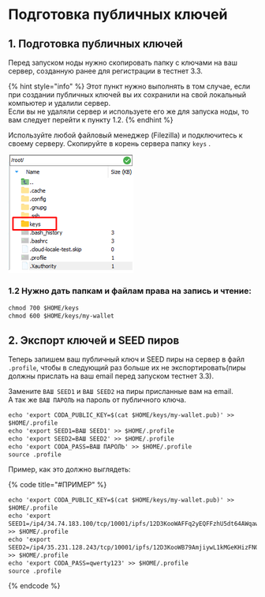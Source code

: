 # Подготовка публичных ключей

## 1. Подготовка публичных ключей

Перед запуском ноды нужно скопировать папку с ключами на ваш сервер, созданную ранее для регистрации в тестнет 3.3. 

{% hint style="info" %}
Этот пункт нужно выполнять в том случае, если при создании публичных ключей вы их сохранили на свой локальный компьютер и удалили сервер.   
Если вы не удаляли сервер и используете его же для запуска ноды, то вам следует перейти к пункту 1.2.
{% endhint %}

Используйте любой файловый менеджер \(Filezilla\) и подключитесь к своему серверу. Скопируйте в корень сервера папку `keys` .

![](../../.gitbook/assets/image%20%281%29.png)

### 1.2 Нужно дать папкам и файлам права на запись и чтение:

```text
chmod 700 $HOME/keys
chmod 600 $HOME/keys/my-wallet
```

## 2. Экспорт ключей и SEED пиров

Теперь запишем ваш публичный ключ и SEED пиры на сервер в файл `.profile`, чтобы в следующий раз больше их не экспортировать\(пиры должны прислать на ваш email перед запуском тестнет 3.3\).

Замените `ВАШ SEED1` и `ВАШ SEED2` на пиры присланные вам на email.  
А так же `ВАШ ПАРОЛЬ` на пароль от публичного ключа.

```text
echo 'export CODA_PUBLIC_KEY=$(cat $HOME/keys/my-wallet.pub)' >> $HOME/.profile
echo 'export SEED1=ВАШ SEED1' >> $HOME/.profile
echo 'export SEED2=ВАШ SEED2' >> $HOME/.profile
echo 'export CODA_PASS=ВАШ ПАРОЛЬ' >> $HOME/.profile
source .profile
```

Пример, как это должно выглядеть:

{% code title="\#ПРИМЕР" %}
```text
echo 'export CODA_PUBLIC_KEY=$(cat $HOME/keys/my-wallet.pub)' >> $HOME/.profile
echo 'export SEED1=/ip4/34.74.183.100/tcp/10001/ipfs/12D3KooWAFFq2yEQFFzhU5dt64AWqawRuomG9hL8rSmm5vxhAsgr' >> $HOME/.profile
echo 'export SEED2=/ip4/35.231.128.243/tcp/10001/ipfs/12D3KooWB79AmjiywL1kMGeKHizFNQE9naThM2ooHgwFcUzt6Yt1' >> $HOME/.profile
echo 'export CODA_PASS=qwerty123' >> $HOME/.profile
source .profile
```
{% endcode %}

